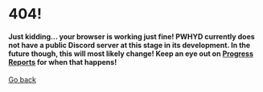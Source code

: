 # 404!
#### Just kidding... your browser is working just fine! PWHYD currently does not have a public Discord server at this stage in its development. In the future though, this will most likely change! Keep an eye out on [Progress Reports](https://github.com/Windexi/pwhyd/blob/master/UPDATES.md) for when that happens!

[Go back](https://github.com/Windexi/pwhyd)
